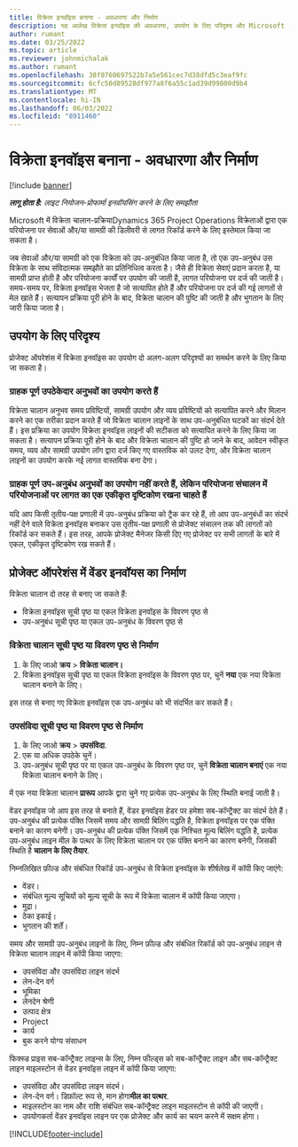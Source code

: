 ```yaml
---
title: विक्रेता इनवॉइस बनाना - अवधारणा और निर्माण
description: यह आलेख विक्रेता इनवॉइस की अवधारणा, उपयोग के लिए परिदृश्य और Microsoft में विक्रेता इनवॉइस बनाने के तरीके का वर्णन करता है।Dynamics 365 Project Operations
author: rumant
ms.date: 03/25/2022
ms.topic: article
ms.reviewer: johnmichalak
ms.author: rumant
ms.openlocfilehash: 38f0760697522b7a5e561cec7d38dfd5c3eaf9fc
ms.sourcegitcommit: 6cfc50d89528df977a8f6a55c1ad39d99800d9b4
ms.translationtype: MT
ms.contentlocale: hi-IN
ms.lasthandoff: 06/03/2022
ms.locfileid: "8911460"
---
```

# <a name="vendor-invoicing---concept-and-creation"></a>विक्रेता इनवॉइस बनाना - अवधारणा और निर्माण

[!include [banner](../../includes/dataverse-preview.md)]

_**लागू होता है:** लाइट नियोजन-प्रोफार्मा इनवॉयसिंग करने के लिए समझौता_

Microsoft में विक्रेता चालान-प्रक्रियाDynamics 365 Project Operations विक्रेताओं द्वारा एक परियोजना पर सेवाओं और/या सामग्री की डिलीवरी से लागत रिकॉर्ड करने के लिए इस्तेमाल किया जा सकता है।

जब सेवाओं और/या सामग्री को एक विक्रेता को उप-अनुबंधित किया जाता है, तो एक उप-अनुबंध उस विक्रेता के साथ संविदात्मक समझौते का प्रतिनिधित्व करता है। जैसे ही विक्रेता सेवाएं प्रदान करता है, या सामग्री प्राप्त होती है और परियोजना कार्यों पर उपयोग की जाती है, लागत परियोजना पर दर्ज की जाती है। समय-समय पर, विक्रेता इनवॉइस भेजता है जो सत्यापित होते हैं और परियोजना पर दर्ज की गई लागतों से मेल खाते हैं। सत्यापन प्रक्रिया पूरी होने के बाद, विक्रेता चालान की पुष्टि की जाती है और भुगतान के लिए जारी किया जाता है।

## <a name="scenarios-for-use"></a>उपयोग के लिए परिदृश्य

प्रोजेक्ट ऑपरेशंस में विक्रेता इनवॉइस का उपयोग दो अलग-अलग परिदृश्यों का समर्थन करने के लिए किया जा सकता है।

### <a name="customers-use-the-full-subcontracting-experiences"></a>ग्राहक पूर्ण उपठेकेदार अनुभवों का उपयोग करते हैं

विक्रेता चालान अनुभव समय प्रविष्टियों, सामग्री उपयोग और व्यय प्रविष्टियों को सत्यापित करने और मिलान करने का एक तरीका प्रदान करते हैं जो विक्रेता चालान लाइनों के साथ उप-अनुबंधित घटकों का संदर्भ देते हैं। इस प्रक्रिया का उपयोग विक्रेता इनवॉइस लाइनों की सटीकता को सत्यापित करने के लिए किया जा सकता है। सत्यापन प्रक्रिया पूरी होने के बाद और विक्रेता चालान की पुष्टि हो जाने के बाद, आवेदन स्वीकृत समय, व्यय और सामग्री उपयोग लॉग द्वारा दर्ज किए गए वास्तविक को उलट देगा, और विक्रेता चालान लाइनों का उपयोग करके नई लागत वास्तविक बना देगा।

### <a name="customers-dont-use-the-full-subcontracting-experiences-but-want-to-have-a-unified-view-of-costs-on-projects-in-project-operations"></a>ग्राहक पूर्ण उप-अनुबंध अनुभवों का उपयोग नहीं करते हैं, लेकिन परियोजना संचालन में परियोजनाओं पर लागत का एक एकीकृत दृष्टिकोण रखना चाहते हैं

यदि आप किसी तृतीय-पक्ष प्रणाली में उप-अनुबंध प्रक्रिया को ट्रैक कर रहे हैं, तो आप उप-अनुबंधों का संदर्भ नहीं देने वाले विक्रेता इनवॉइस बनाकर उस तृतीय-पक्ष प्रणाली से प्रोजेक्ट संचालन तक की लागतों को रिकॉर्ड कर सकते हैं। इस तरह, आपके प्रोजेक्ट मैनेजर किसी दिए गए प्रोजेक्ट पर सभी लागतों के बारे में एकल, एकीकृत दृष्टिकोण रख सकते हैं।

## <a name="creation-of-vendor-invoices-in-project-operations"></a>प्रोजेक्ट ऑपरेशंस में वेंडर इनवॉयस का निर्माण

विक्रेता चालान दो तरह से बनाए जा सकते हैं:

- विक्रेता इनवॉइस सूची पृष्ठ या एकल विक्रेता इनवॉइस के विवरण पृष्ठ से
- उप-अनुबंध सूची पृष्ठ या एकल उप-अनुबंध के विवरण पृष्ठ से

### <a name="creation-from-the-vendor-invoice-list-page-or-details-page"></a>विक्रेता चालान सूची पृष्ठ या विवरण पृष्ठ से निर्माण

1. के लिए जाओ **क्रय** \> **विक्रेता चालान।**
2. विक्रेता इनवॉइस सूची पृष्ठ या एकल विक्रेता इनवॉइस के विवरण पृष्ठ पर, चुनें **नया** एक नया विक्रेता चालान बनाने के लिए।

इस तरह से बनाए गए विक्रेता इनवॉइस एक उप-अनुबंध को भी संदर्भित कर सकते हैं।

### <a name="creation-from-the-subcontract-list-page-or-details-page"></a>उपसंविदा सूची पृष्ठ या विवरण पृष्ठ से निर्माण

1. के लिए जाओ **क्रय** \> **उपसंविदा**.
2. एक या अधिक उपठेके चुनें।
3. उप-अनुबंध सूची पृष्ठ पर या एकल उप-अनुबंध के विवरण पृष्ठ पर, चुनें **विक्रेता चालान बनाएं** एक नया विक्रेता चालान बनाने के लिए।

में एक नया विक्रेता चालान **प्रारूप** आपके द्वारा चुने गए प्रत्येक उप-अनुबंध के लिए स्थिति बनाई जाती है।

वेंडर इनवॉइस जो आप इस तरह से बनाते हैं, वेंडर इनवॉइस हेडर पर हमेशा सब-कॉन्ट्रैक्ट का संदर्भ देते हैं। उप-अनुबंध की प्रत्येक पंक्ति जिसमें समय और सामग्री बिलिंग पद्धति है, विक्रेता इनवॉइस पर एक पंक्ति बनाने का कारण बनेगी। उप-अनुबंध की प्रत्येक पंक्ति जिसमें एक निश्चित मूल्य बिलिंग पद्धति है, प्रत्येक उप-अनुबंध लाइन मील के पत्थर के लिए विक्रेता चालान पर एक पंक्ति बनाने का कारण बनेगी, जिसकी स्थिति है **चालान के लिए तैयार**.

निम्नलिखित फ़ील्ड और संबंधित रिकॉर्ड उप-अनुबंध से विक्रेता इनवॉइस के शीर्षलेख में कॉपी किए जाएंगे:

- वेंडर।
- संबंधित मूल्य सूचियों को मूल्य सूची के रूप में विक्रेता चालान में कॉपी किया जाएगा।
- मुद्रा।
- ठेका इकाई।
- भुगतान की शर्तें।

समय और सामग्री उप-अनुबंध लाइनों के लिए, निम्न फ़ील्ड और संबंधित रिकॉर्ड को उप-अनुबंध लाइन से विक्रेता चालान लाइन में कॉपी किया जाएगा:

- उपसंविदा और उपसंविदा लाइन संदर्भ
- लेन-देन वर्ग
- भूमिका
- लेनदेन श्रेणी
- उत्पाद क्षेत्र
- Project
- कार्य
- बुक करने योग्य संसाधन

फिक्स्ड प्राइस सब-कॉन्ट्रैक्ट लाइन्स के लिए, निम्न फील्ड्स को सब-कॉन्ट्रैक्ट लाइन और सब-कॉन्ट्रैक्ट लाइन माइलस्टोन से वेंडर इनवॉइस लाइन में कॉपी किया जाएगा:

- उपसंविदा और उपसंविदा लाइन संदर्भ।
- लेन-देन वर्ग। डिफ़ॉल्ट रूप से, मान होगा**मील का पत्थर**.
- माइलस्टोन का नाम और राशि संबंधित सब-कॉन्ट्रैक्ट लाइन माइलस्टोन से कॉपी की जाएगी।
- उपयोगकर्ता वेंडर इनवॉइस लाइन पर एक प्रोजेक्ट और कार्य का चयन करने में सक्षम होगा।

[!INCLUDE[footer-include](../../includes/footer-banner.md)]

